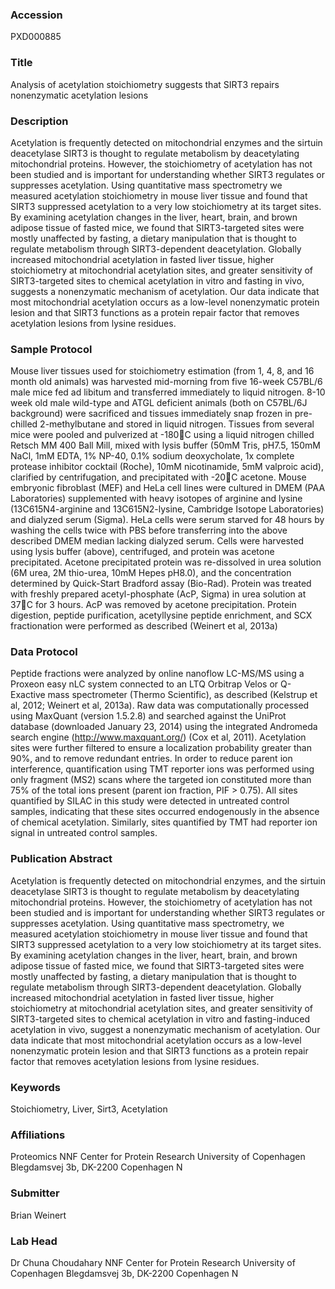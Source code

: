 ### Accession
PXD000885

### Title
Analysis of acetylation stoichiometry suggests that SIRT3 repairs nonenzymatic acetylation lesions

### Description
Acetylation is frequently detected on mitochondrial enzymes and the sirtuin deacetylase SIRT3 is thought to regulate metabolism by deacetylating mitochondrial proteins. However, the stoichiometry of acetylation has not been studied and is important for understanding whether SIRT3 regulates or suppresses acetylation. Using quantitative mass spectrometry we measured acetylation stoichiometry in mouse liver tissue and found that SIRT3 suppressed acetylation to a very low stoichiometry at its target sites. By examining acetylation changes in the liver, heart, brain, and brown adipose tissue of fasted mice, we found that SIRT3-targeted sites were mostly unaffected by fasting, a dietary manipulation that is thought to regulate metabolism through SIRT3-dependent deacetylation. Globally increased mitochondrial acetylation in fasted liver tissue, higher stoichiometry at mitochondrial acetylation sites, and greater sensitivity of SIRT3-targeted sites to chemical acetylation in vitro and fasting in vivo, suggests a nonenzymatic mechanism of acetylation. Our data indicate that most mitochondrial acetylation occurs as a low-level nonenzymatic protein lesion and that SIRT3 functions as a protein repair factor that removes acetylation lesions from lysine residues.

### Sample Protocol
Mouse liver tissues used for stoichiometry estimation (from 1, 4, 8, and 16 month old animals) was harvested mid-morning from five 16-week C57BL/6 male mice fed ad libitum and transferred immediately to liquid nitrogen. 8-10 week old male wild-type and ATGL deficient animals (both on C57BL/6J background) were sacrificed and tissues immediately snap frozen in pre-chilled 2-methylbutane and stored in liquid nitrogen. Tissues from several mice were pooled and pulverized at -180C using a liquid nitrogen chilled Retsch MM 400 Ball Mill, mixed with lysis buffer (50mM Tris, pH7.5, 150mM NaCl, 1mM EDTA, 1% NP-40, 0.1% sodium deoxycholate, 1x complete protease inhibitor cocktail (Roche), 10mM nicotinamide, 5mM valproic acid), clarified by centrifugation, and precipitated with -20C acetone. Mouse embryonic fibroblast (MEF) and HeLa cell lines were cultured in DMEM (PAA Laboratories) supplemented with heavy isotopes of arginine and lysine (13C615N4-arginine and 13C615N2-lysine, Cambridge Isotope Laboratories) and dialyzed serum (Sigma). HeLa cells were serum starved for 48 hours by washing the cells twice with PBS before transferring into the above described DMEM median lacking dialyzed serum. Cells were harvested using lysis buffer (above), centrifuged, and protein was acetone precipitated. Acetone precipitated protein was re-dissolved in urea solution (6M urea, 2M thio-urea, 10mM Hepes pH8.0), and the concentration determined by Quick-Start Bradford assay (Bio-Rad). Protein was treated with freshly prepared acetyl-phosphate (AcP, Sigma) in urea solution at 37C for 3 hours. AcP was removed by acetone precipitation. Protein digestion, peptide purification, acetyllysine peptide enrichment, and SCX fractionation were performed as described (Weinert et al, 2013a)

### Data Protocol
Peptide fractions were analyzed by online nanoflow LC-MS/MS using a Proxeon easy nLC system connected to an LTQ Orbitrap Velos or Q-Exactive mass spectrometer (Thermo Scientific), as described (Kelstrup et al, 2012; Weinert et al, 2013a). Raw data was computationally processed using MaxQuant (version 1.5.2.8) and searched against the UniProt database (downloaded January 23, 2014) using the integrated Andromeda search engine (http://www.maxquant.org/) (Cox et al, 2011). Acetylation sites were further filtered to ensure a localization probability greater than 90%, and to remove redundant entries. In order to reduce parent ion interference, quantification using TMT reporter ions was performed using only fragment (MS2) scans where the targeted ion constituted more than 75% of the total ions present (parent ion fraction, PIF > 0.75). All sites quantified by SILAC in this study were detected in untreated control samples, indicating that these sites occurred endogenously in the absence of chemical acetylation. Similarly, sites quantified by TMT had reporter ion signal in untreated control samples.

### Publication Abstract
Acetylation is frequently detected on mitochondrial enzymes, and the sirtuin deacetylase SIRT3 is thought to regulate metabolism by deacetylating mitochondrial proteins. However, the stoichiometry of acetylation has not been studied and is important for understanding whether SIRT3 regulates or suppresses acetylation. Using quantitative mass spectrometry, we measured acetylation stoichiometry in mouse liver tissue and found that SIRT3 suppressed acetylation to a very low stoichiometry at its target sites. By examining acetylation changes in the liver, heart, brain, and brown adipose tissue of fasted mice, we found that SIRT3-targeted sites were mostly unaffected by fasting, a dietary manipulation that is thought to regulate metabolism through SIRT3-dependent deacetylation. Globally increased mitochondrial acetylation in fasted liver tissue, higher stoichiometry at mitochondrial acetylation sites, and greater sensitivity of SIRT3-targeted sites to chemical acetylation in vitro and fasting-induced acetylation in vivo, suggest a nonenzymatic mechanism of acetylation. Our data indicate that most mitochondrial acetylation occurs as a low-level nonenzymatic protein lesion and that SIRT3 functions as a protein repair factor that removes acetylation lesions from lysine residues.

### Keywords
Stoichiometry, Liver, Sirt3, Acetylation

### Affiliations
Proteomics
NNF Center for Protein Research University of Copenhagen Blegdamsvej 3b, DK-2200 Copenhagen N

### Submitter
Brian Weinert

### Lab Head
Dr Chuna Choudahary
NNF Center for Protein Research University of Copenhagen Blegdamsvej 3b, DK-2200 Copenhagen N


